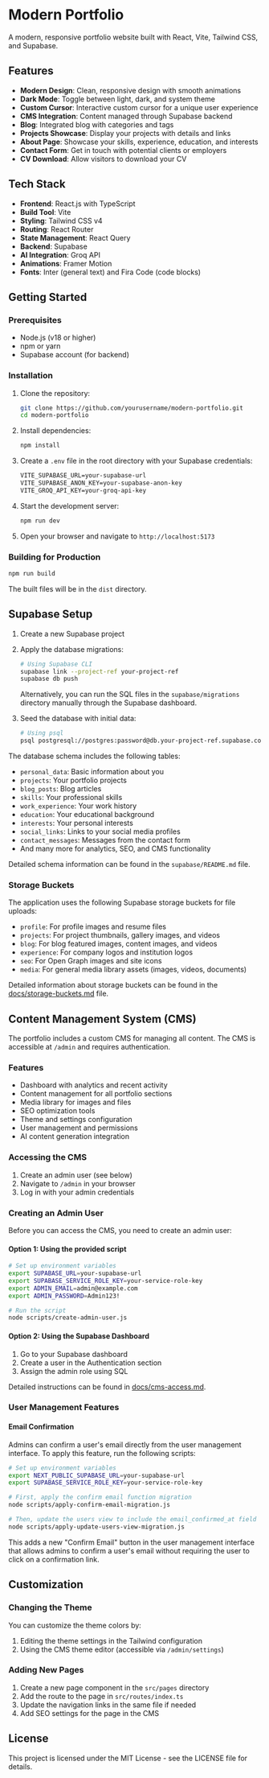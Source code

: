 # Modern Portfolio

A modern, responsive portfolio website built with React, Vite, Tailwind CSS, and Supabase.

## Features

- **Modern Design**: Clean, responsive design with smooth animations
- **Dark Mode**: Toggle between light, dark, and system theme
- **Custom Cursor**: Interactive custom cursor for a unique user experience
- **CMS Integration**: Content managed through Supabase backend
- **Blog**: Integrated blog with categories and tags
- **Projects Showcase**: Display your projects with details and links
- **About Page**: Showcase your skills, experience, education, and interests
- **Contact Form**: Get in touch with potential clients or employers
- **CV Download**: Allow visitors to download your CV

## Tech Stack

- **Frontend**: React.js with TypeScript
- **Build Tool**: Vite
- **Styling**: Tailwind CSS v4
- **Routing**: React Router
- **State Management**: React Query
- **Backend**: Supabase
- **AI Integration**: Groq API
- **Animations**: Framer Motion
- **Fonts**: Inter (general text) and Fira Code (code blocks)

## Getting Started

### Prerequisites

- Node.js (v18 or higher)
- npm or yarn
- Supabase account (for backend)

### Installation

1. Clone the repository:

   ```bash
   git clone https://github.com/yourusername/modern-portfolio.git
   cd modern-portfolio
   ```

2. Install dependencies:

   ```bash
   npm install
   ```

3. Create a `.env` file in the root directory with your Supabase credentials:

   ```markdown
   VITE_SUPABASE_URL=your-supabase-url
   VITE_SUPABASE_ANON_KEY=your-supabase-anon-key
   VITE_GROQ_API_KEY=your-groq-api-key
   ```

4. Start the development server:

   ```bash
   npm run dev
   ```

5. Open your browser and navigate to `http://localhost:5173`

### Building for Production

```bash
npm run build
```

The built files will be in the `dist` directory.

## Supabase Setup

1. Create a new Supabase project
2. Apply the database migrations:

   ```bash
   # Using Supabase CLI
   supabase link --project-ref your-project-ref
   supabase db push
   ```

   Alternatively, you can run the SQL files in the `supabase/migrations` directory manually through the Supabase dashboard.

3. Seed the database with initial data:

   ```bash
   # Using psql
   psql postgresql://postgres:password@db.your-project-ref.supabase.co:5432/postgres -f supabase/seed.sql
   ```

The database schema includes the following tables:

- `personal_data`: Basic information about you
- `projects`: Your portfolio projects
- `blog_posts`: Blog articles
- `skills`: Your professional skills
- `work_experience`: Your work history
- `education`: Your educational background
- `interests`: Your personal interests
- `social_links`: Links to your social media profiles
- `contact_messages`: Messages from the contact form
- And many more for analytics, SEO, and CMS functionality

Detailed schema information can be found in the `supabase/README.md` file.

### Storage Buckets

The application uses the following Supabase storage buckets for file uploads:

- `profile`: For profile images and resume files
- `projects`: For project thumbnails, gallery images, and videos
- `blog`: For blog featured images, content images, and videos
- `experience`: For company logos and institution logos
- `seo`: For Open Graph images and site icons
- `media`: For general media library assets (images, videos, documents)

Detailed information about storage buckets can be found in the [docs/storage-buckets.md](docs/storage-buckets.md) file.

## Content Management System (CMS)

The portfolio includes a custom CMS for managing all content. The CMS is accessible at `/admin` and requires authentication.

### Features

- Dashboard with analytics and recent activity
- Content management for all portfolio sections
- Media library for images and files
- SEO optimization tools
- Theme and settings configuration
- User management and permissions
- AI content generation integration

### Accessing the CMS

1. Create an admin user (see below)
2. Navigate to `/admin` in your browser
3. Log in with your admin credentials

### Creating an Admin User

Before you can access the CMS, you need to create an admin user:

#### Option 1: Using the provided script

```bash
# Set up environment variables
export SUPABASE_URL=your-supabase-url
export SUPABASE_SERVICE_ROLE_KEY=your-service-role-key
export ADMIN_EMAIL=admin@example.com
export ADMIN_PASSWORD=Admin123!

# Run the script
node scripts/create-admin-user.js
```

#### Option 2: Using the Supabase Dashboard

1. Go to your Supabase dashboard
2. Create a user in the Authentication section
3. Assign the admin role using SQL

Detailed instructions can be found in [docs/cms-access.md](docs/cms-access.md).

### User Management Features

#### Email Confirmation

Admins can confirm a user's email directly from the user management interface. To apply this feature, run the following scripts:

```bash
# Set up environment variables
export NEXT_PUBLIC_SUPABASE_URL=your-supabase-url
export SUPABASE_SERVICE_ROLE_KEY=your-service-role-key

# First, apply the confirm email function migration
node scripts/apply-confirm-email-migration.js

# Then, update the users view to include the email_confirmed_at field
node scripts/apply-update-users-view-migration.js
```

This adds a new "Confirm Email" button in the user management interface that allows admins to confirm a user's email without requiring the user to click on a confirmation link.

## Customization

### Changing the Theme

You can customize the theme colors by:

1. Editing the theme settings in the Tailwind configuration
2. Using the CMS theme editor (accessible via `/admin/settings`)

### Adding New Pages

1. Create a new page component in the `src/pages` directory
2. Add the route to the page in `src/routes/index.ts`
3. Update the navigation links in the same file if needed
4. Add SEO settings for the page in the CMS

## License

This project is licensed under the MIT License - see the LICENSE file for details.
